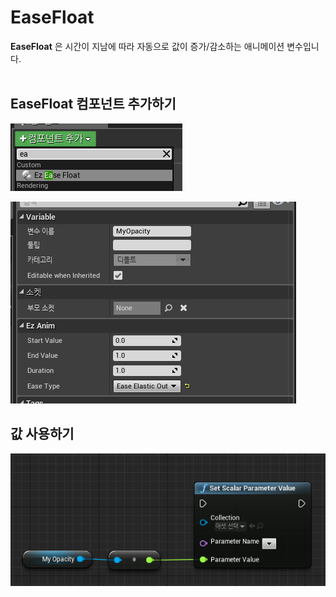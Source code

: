 EaseFloat
====

__EaseFloat__ 은 시간이 지남에 따라 자동으로 값이 증가/감소하는 애니메이션 변수입니다.<br><br>

EaseFloat 컴포넌트 추가하기
----
![img](img/ease_float_1.png)<br>

![img](img/ease_float_2.png)


값 사용하기
----
![img](img/ease_float_3.png)
